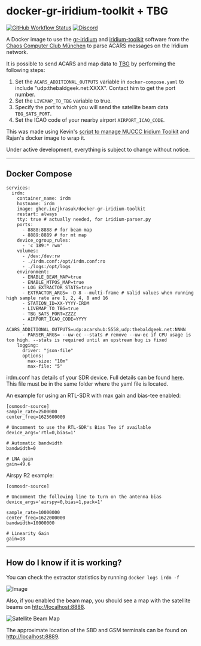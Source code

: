 # docker-gr-iridium-toolkit + TBG
[![GitHub Workflow Status](https://img.shields.io/github/actions/workflow/status/jkrasuk/docker-gr-iridium-toolkit/deploy.yml?branch=master)](https://github.com/rpatel3001/docker-gr-iridium-toolkit/actions/workflows/deploy.yml)
[![Discord](https://img.shields.io/discord/734090820684349521)](https://discord.gg/sTf9uYF)

A Docker image to use the [gr-iridium](https://github.com/muccc/gr-iridium) and [iridium-toolkit](https://github.com/muccc/iridium-toolkit) software from the [Chaos Computer Club München](https://muc.ccc.de/) to parse ACARS messages on the Iridium network.

It is possible to send ACARS and map data to [TBG](https://thebaldgeek.github.io) by performing the following steps:
1. Set the `ACARS_ADDITIONAL_OUTPUTS` variable in `docker-compose.yaml` to include "udp:thebaldgeek.net:XXXX". Contact him to get the port number.
2. Set the `LIVEMAP_TO_TBG` variable to true.
3. Specify the port to which you will send the satellite beam data `TBG_SATS_PORT`.
4. Set the ICAO code of your nearby airport `AIRPORT_ICAO_CODE`.


This was made using Kevin's [script to manage MUCCC Iridium Toolkit](https://gist.github.com/kevinelliott/8bfbcc5555624082f743a7620322ee5c) and Rajan's docker image to wrap it.

Under active development, everything is subject to change without notice.

---

## Docker Compose

```
services:
  irdm:
    container_name: irdm
    hostname: irdm
    image: ghcr.io/jkrasuk/docker-gr-iridium-toolkit
    restart: always
    tty: true # actually needed, for iridium-parser.py
    ports:
      - 8888:8888 # for beam map
      - 8889:8889 # for mt map
    device_cgroup_rules:
      - 'c 189:* rwm'
    volumes:
      - /dev:/dev:rw
      - ./irdm.conf:/opt/irdm.conf:ro
      - ./logs:/opt/logs
    environment:
      - ENABLE_BEAM_MAP=true
      - ENABLE_MTPOS_MAP=true
      - LOG_EXTRACTOR_STATS=true
      - EXTRACTOR_ARGS= -D 8 --multi-frame # Valid values when running high sample rate are 1, 2, 4, 8 and 16
      - STATION_ID=XX-YYYY-IRDM
      - LIVEMAP_TO_TBG=true
      - TBG_SATS_PORT=ZZZZ
      - AIRPORT_ICAO_CODE=YYYY
      - ACARS_ADDITIONAL_OUTPUTS=udp:acarshub:5558,udp:thebaldgeek.net:NNNN
      - PARSER_ARGS= --uw-ec --stats # remove --uw-ec if CPU usage is too high. --stats is required until an upstream bug is fixed
    logging:
      driver: "json-file"
      options:
        max-size: "10m"
        max-file: "5"
```

irdm.conf has details of your SDR device. Full details can be found [here](https://github.com/muccc/gr-iridium?tab=readme-ov-file#configuration-file). This file must be in the same folder where the yaml file is located. 

An example for using an RTL-SDR with max gain and bias-tee enabled:

```
[osmosdr-source]
sample_rate=2500000
center_freq=1625600000

# Uncomment to use the RTL-SDR's Bias Tee if available
device_args='rtl=0,bias=1'

# Automatic bandwidth
bandwidth=0

# LNA gain
gain=49.6
```

Airspy R2 example:

```
[osmosdr-source]

# Uncomment the following line to turn on the antenna bias
device_args='airspy=0,bias=1,pack=1'

sample_rate=10000000
center_freq=1622000000
bandwidth=10000000

# Linearity Gain
gain=18
```

---

## How do I know if it is working?

You can check the extractor statistics by running `docker logs irdm -f`

![Image](https://github.com/user-attachments/assets/88794444-8896-4db0-8627-b4b251a55aca)

Also, if you enabled the beam map, you should see a map with the satellite beams on [http://localhost:8888](http://localhost:8888/). 

![Satellite Beam Map](https://i.imgur.com/qsjIVfP.png)

The approximate location of the SBD and GSM terminals can be found on [http://localhost:8889](http://localhost:8889/).
